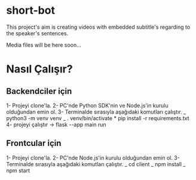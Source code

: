 # short-bot

This project's aim is creating videos with embedded subtitle's regarding to the speaker's sentences.

Media files will be here soon...

# Nasıl Çalışır?

## Backendciler için

1- Projeyi clone'la.
2- PC'nde Python SDK'nin ve Node.js'in kurulu olduğundan emin ol.
3- Terminalde sırasıyla aşağıdaki komutları çalıştır.
_ python3 -m venv venv
_ . venv/bin/activate \* pip install -r requirements.txt
4- projeyi çalıştır -> flask --app main run

## Frontcular için

1- Projeyi clone'la.
2- PC'nde Node.js'in kurulu olduğundan emin ol.
3- Terminalde sırasıyla aşağıdaki komutları çalıştır.
_ cd client
_ npm install
\_ npm start
